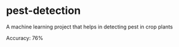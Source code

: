 # pest-detection

A machine learning project that helps in detecting pest in crop plants 

Accuracy: 76%
